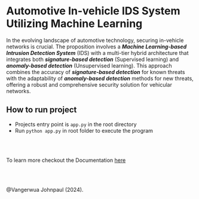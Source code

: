 # Automotive In-vehicle IDS System Utilizing Machine Learning

In the evolving landscape of automotive technology, securing in-vehicle networks is crucial. The proposition involves a ***Machine Learning-based Intrusion Detection System*** (IDS) with a multi-tier hybrid architecture that integrates both ***signature-based detection*** (Supervised learning) and ***anomaly-based detection*** (Unsupervised learning). This approach combines the accuracy of ***signature-based detection*** for known threats with the adaptability of ***anomaly-based detection*** methods for new threats, offering a robust and comprehensive security solution for vehicular networks.

## How to run project
* Projects entry point is `app.py` in the root directory
* Run `python app.py` in root folder to execute the program

<br>
<br>

To learn more checkout the Documentation [here](https://github.com/saent-x/Automotive-IDS-ML/blob/staging/Docs.md)

<br>
<br>

@Vangerwua Johnpaul (2024).
